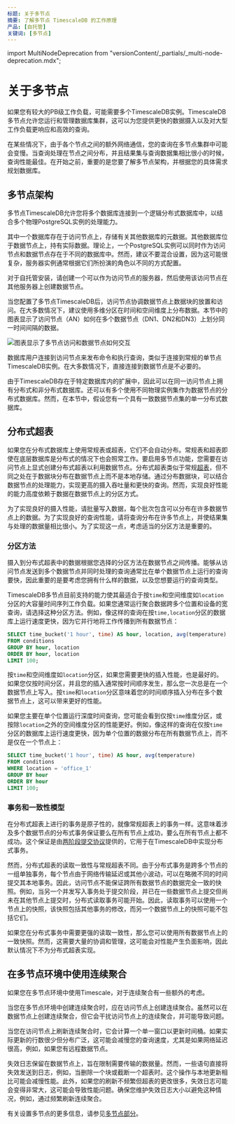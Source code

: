 ```yaml
---
标题: 关于多节点
摘要: 了解多节点 TimescaleDB 的工作原理
产品: [自托管]
关键词: [多节点]
---
```


import MultiNodeDeprecation from "versionContent/_partials/_multi-node-deprecation.mdx";

<MultiNodeDeprecation />

# 关于多节点

如果您有较大的PB级工作负载，可能需要多个TimescaleDB实例。TimescaleDB多节点允许您运行和管理数据库集群，这可以为您提供更快的数据摄入以及对大型工作负载更响应和高效的查询。

<Highlight type="important">
在某些情况下，由于各个节点之间的额外网络通信，您的查询在多节点集群中可能会变慢。当查询处理在节点之间分布，并且结果集与查询数据集相比很小的时候，查询性能最佳。在开始之前，重要的是您要了解多节点架构，并根据您的具体需求规划数据库。
</Highlight>

## 多节点架构

多节点TimescaleDB允许您将多个数据库连接到一个逻辑分布式数据库中，以结合多个物理PostgreSQL实例的处理能力。

其中一个数据库存在于访问节点上，存储有关其他数据库的元数据。其他数据库位于数据节点上，持有实际数据。理论上，一个PostgreSQL实例可以同时作为访问节点和数据节点存在于不同的数据库中。然而，建议不要混合设置，因为这可能很复杂，服务器实例通常根据它们所扮演的角色以不同的方式配置。

对于自托管安装，请创建一个可以作为访问节点的服务器，然后使用该访问节点在其他服务器上创建数据节点。

当您配置了多节点TimescaleDB后，访问节点协调数据节点上数据块的放置和访问。在大多数情况下，建议使用多维分区在时间和空间维度上分布数据。本节中的图表显示了访问节点（AN）如何在多个数据节点（DN1、DN2和DN3）上划分同一时间间隔的数据。

<img class="main-content__illustration"
width={1375} height={944}
src="https://assets.timescale.com/docs/images/multi-node-arch.webp"
alt="图表显示了多节点访问和数据节点如何交互"/>

数据库用户连接到访问节点来发布命令和执行查询，类似于连接到常规的单节点TimescaleDB实例。在大多数情况下，直接连接到数据节点是不必要的。

由于TimescaleDB存在于特定数据库内的扩展中，因此可以在同一访问节点上拥有分布式和非分布式数据库。还可以有多个使用不同物理实例集作为数据节点的分布式数据库。然而，在本节中，假设您有一个具有一致数据节点集的单一分布式数据库。

## 分布式超表

如果您在分布式数据库上使用常规表或超表，它们不会自动分布。常规表和超表即使在底层数据库是分布式的情况下也会照常工作。要启用多节点功能，您需要在访问节点上显式创建分布式超表以利用数据节点。分布式超表类似于常规[超表][hypertables]，但不同之处在于数据块分布在数据节点上而不是本地存储。通过分布数据块，可以结合数据节点的处理能力，实现更高的摄入吞吐量和更快的查询。然而，实现良好性能的能力高度依赖于数据在数据节点上的分区方式。

为了实现良好的摄入性能，请批量写入数据，每个批次包含可以分布在许多数据节点上的数据。为了实现良好的查询性能，请将查询分布在许多节点上，并使结果集与处理的数据量相比很小。为了实现这一点，考虑适当的分区方法是重要的。

### 分区方法

摄入到分布式超表中的数据根据您选择的分区方法在数据节点之间传播。能够从访问节点发送到多个数据节点并同时处理的查询通常比在单个数据节点上运行的查询要快，因此重要的是要考虑您拥有什么样的数据，以及您想要运行的查询类型。

TimescaleDB多节点目前支持的能力使其最适合于按`time`和空间维度如`location`分区的大容量时间序列工作负载。如果您通常运行聚合数据跨多个位置和设备的宽查询，请选择这种分区方法。例如，像这样的查询在按`time,location`分区的数据库上运行速度更快，因为它并行地将工作传播到所有数据节点：

```sql
SELECT time_bucket('1 hour', time) AS hour, location, avg(temperature)
FROM conditions
GROUP BY hour, location
ORDER BY hour, location
LIMIT 100;
```

按`time`和空间维度如`location`分区，如果您需要更快的插入性能，也是最好的。如果您仅按时间分区，并且您的插入通常按时间顺序发生，那么您一次总是在一个数据节点上写入。按`time`和`location`分区意味着您的时间顺序插入分布在多个数据节点上，这可以带来更好的性能。

如果您主要在单个位置运行深度时间查询，您可能会看到仅按`time`维度分区，或按除`location`之外的空间维度分区的性能更好。例如，像这样的查询在仅按`time`分区的数据库上运行速度更快，因为单个位置的数据分布在所有数据节点上，而不是仅在一个节点上：

```sql
SELECT time_bucket('1 hour', time) AS hour, avg(temperature)
FROM conditions
WHERE location = 'office_1'
GROUP BY hour
ORDER BY hour
LIMIT 100;
```

### 事务和一致性模型

在分布式超表上进行的事务是原子性的，就像常规超表上的事务一样。这意味着涉及多个数据节点的分布式事务保证要么在所有节点上成功，要么在所有节点上都不成功。这个保证是由[两阶段提交协议][2pc]提供的，它用于在TimescaleDB中实现分布式事务。

然而，分布式超表的读取一致性与常规超表不同。由于分布式事务是跨多个节点的一组单独事务，每个节点由于网络传输延迟或其他小波动，可以在略微不同的时间提交其本地事务。因此，访问节点不能保证跨所有数据节点的数据完全一致的快照。例如，当另一个并发写入事务处于提交阶段，并已在一些数据节点上提交但尚未在其他节点上提交时，分布式读取事务可能开始。因此，读取事务可以使用一个节点上的快照，该快照包括其他事务的修改，而另一个数据节点上的快照可能不包括它们。

如果您在分布式事务中需要更强的读取一致性，那么您可以使用所有数据节点上的一致快照。然而，这需要大量的协调和管理，这可能会对性能产生负面影响，因此默认情况下不为分布式超表实现。

## 在多节点环境中使用连续聚合

如果您在多节点环境中使用Timescale，对于连续聚合有一些额外的考虑。

当您在多节点环境中创建连续聚合时，应在访问节点上创建连续聚合。虽然可以在数据节点上创建连续聚合，但它会干扰访问节点上的连续聚合，并可能导致问题。

当您在访问节点上刷新连续聚合时，它会计算一个单一窗口以更新时间桶。如果实际更新的行数很少但分布广泛，这可能会减慢您的查询速度，尤其是如果网络延迟很高，例如，如果您有远程数据节点。

失效日志保留在数据节点上，旨在限制需要传输的数据量。然而，一些语句直接将失效发送到日志，例如，当删除一个块或截断一个超表时。这个操作与本地更新相比可能会减慢性能。此外，如果您的刷新不频繁但超表的更改很多，失效日志可能会变得非常大，这可能会导致性能问题。确保您维护失效日志大小以避免这种情况，例如，通过频繁刷新连续聚合。

有关设置多节点的更多信息，请参见[多节点部分][multi-node]。

[2pc]: https://www.postgresql.org/docs/current/sql-prepare-transaction.html 
[hypertables]: /use-timescale/:currentVersion:/hypertables/
[multi-node]: /self-hosted/:currentVersion:/multinode-timescaledb/
